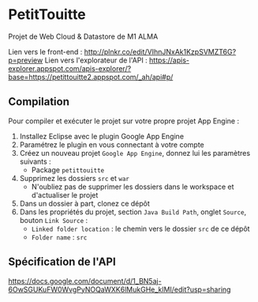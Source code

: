 # PetitTouitte
Projet de Web Cloud &amp; Datastore de M1 ALMA

Lien vers le front-end : http://plnkr.co/edit/VIhnJNxAk1KzpSVMZT6G?p=preview
Lien vers l'explorateur de l'API : https://apis-explorer.appspot.com/apis-explorer/?base=https://petittouitte2.appspot.com/_ah/api#p/

## Compilation

Pour compiler et exécuter le projet sur votre propre projet App Engine :


1. Installez Eclipse avec le plugin Google App Engine
2. Paramétrez le plugin en vous connectant à votre compte
3. Créez un nouveau projet `Google App Engine`, donnez lui les paramètres suivants :
    - Package `petittouitte`
4. Supprimez les dossiers `src` et `war`
    - N'oubliez pas de supprimer les dossiers dans le workspace et d'actualiser le projet
5. Dans un dossier à part, clonez ce dépôt
6. Dans les propriétés du projet, section `Java Build Path`, onglet `Source`, bouton `Link Source` :
    - `Linked folder location` : le chemin vers le dossier `src` de ce dépôt
    - `Folder name` : `src`

## Spécification de l'API

https://docs.google.com/document/d/1_BN5aj-6OwSGUKuFW0WvgPyNOQaWXK6lMukGHe_klMI/edit?usp=sharing

